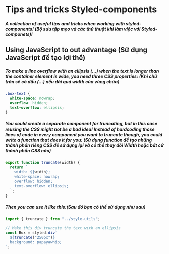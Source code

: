 # Tips and tricks Styled-components

##### A collection of useful tips and tricks when working with styled-components! (Bộ sưu tập mẹo và các thủ thuật khi làm việc với Styled-componets)!

## Using JavaScript to out advantage (Sử dụng JavaScript để tạo lợi thế)

##### To make a line overflow with an ellipsis (…) when the text is longer than the container element is wide, you need three CSS properties: (Khi chữ tràn sẽ có dấu (...) nếu dài quá width của vùng chứa)

```css
.box-text {
  white-space: nowrap;
  overflow: hidden;
  text-overflow: ellipsis;
}
```

##### You could create a separate component for truncating, but in this case reusing the CSS might not be a bad idea! Instead of hardcoding those lines of code in every component you want to truncate though, you could write a function that does it for you: (Sử dụng function để tạo những thành phần riêng CSS để sử dụng lại và có thể thay đổi Width hoặc bất cứ thành phần CSS nào)

```js
export function truncate(width) {
  return `
    width: ${width};
    white-space: nowrap;
    overflow: hidden;
    text-overflow: ellipsis;
  `;
}
```

##### Then you can use it like this:(Sau đó bạn có thể sử dụng như sau)

```js
import { truncate } from "../style-utils";

// Make this div truncate the text with an ellipsis
const Box = styled.div`
  ${truncate("250px")}
  background: papayawhip;
`;
```
